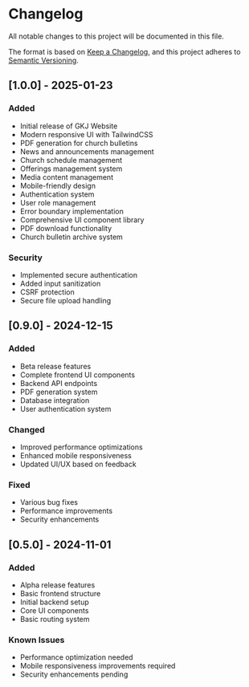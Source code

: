 # Changelog

All notable changes to this project will be documented in this file.

The format is based on [Keep a Changelog](https://keepachangelog.com/en/1.0.0/),
and this project adheres to [Semantic Versioning](https://semver.org/spec/v2.0.0.html).

## [1.0.0] - 2025-01-23

### Added
- Initial release of GKJ Website
- Modern responsive UI with TailwindCSS
- PDF generation for church bulletins
- News and announcements management
- Church schedule management
- Offerings management system
- Media content management
- Mobile-friendly design
- Authentication system
- User role management
- Error boundary implementation
- Comprehensive UI component library
- PDF download functionality
- Church bulletin archive system

### Security
- Implemented secure authentication
- Added input sanitization
- CSRF protection
- Secure file upload handling

## [0.9.0] - 2024-12-15

### Added
- Beta release features
- Complete frontend UI components
- Backend API endpoints
- PDF generation system
- Database integration
- User authentication system

### Changed
- Improved performance optimizations
- Enhanced mobile responsiveness
- Updated UI/UX based on feedback

### Fixed
- Various bug fixes
- Performance improvements
- Security enhancements

## [0.5.0] - 2024-11-01

### Added
- Alpha release features
- Basic frontend structure
- Initial backend setup
- Core UI components
- Basic routing system

### Known Issues
- Performance optimization needed
- Mobile responsiveness improvements required
- Security enhancements pending

